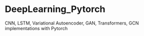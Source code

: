 # DeepLearning_Pytorch
CNN, LSTM, Variational Autoencoder, GAN, Transformers, GCN implementations with Pytorch 
